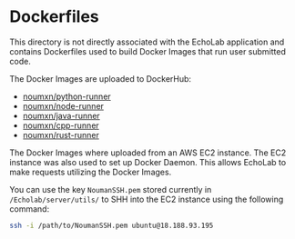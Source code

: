 # Dockerfiles

This directory is not directly associated with the EchoLab application and contains Dockerfiles used to build Docker Images that run user submitted code.

The Docker Images are uploaded to DockerHub:
- [noumxn/python-runner](https://hub.docker.com/repository/docker/noumxn/python-runner/general)
- [noumxn/node-runner](https://hub.docker.com/repository/docker/noumxn/node-runner/general)
- [noumxn/java-runner](https://hub.docker.com/repository/docker/noumxn/java-runner/general)
- [noumxn/cpp-runner](https://hub.docker.com/repository/docker/noumxn/cpp-runner/general)
- [noumxn/rust-runner](https://hub.docker.com/repository/docker/noumxn/rust-runner/general)

The Docker Images where uploaded from an AWS EC2 instance. The EC2 instance was also used to set up Docker Daemon. This allows EchoLab to make requests utilizing the Docker Images.

You can use the key `NoumanSSH.pem` stored currently in `/Echolab/server/utils/` to SHH into the EC2 instance using the following command:
```bash
ssh -i /path/to/NoumanSSH.pem ubuntu@18.188.93.195
```